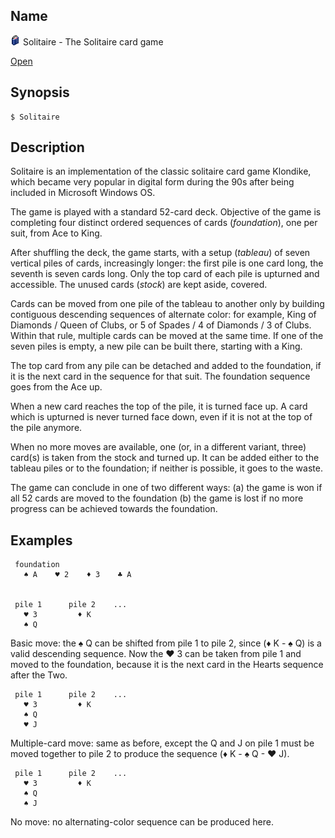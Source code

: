 ## Name

![Icon](../../../../res/icons/16x16/app-solitaire.png) Solitaire - The Solitaire card game

[Open](file:///bin/Solitaire)

## Synopsis

```**sh
$ Solitaire
```

## Description

Solitaire is an implementation of the classic solitaire card game Klondike, which became very popular in digital form during the 90s after being included in Microsoft Windows OS.

The game is played with a standard 52-card deck. Objective of the game is completing four distinct ordered sequences of cards (*foundation*), one per suit, from Ace to King. 

After shuffling the deck, the game starts, with a setup (*tableau*) of seven vertical piles of cards, increasingly longer: the first pile is one card long, the seventh is seven cards long. Only the top card of each pile is upturned and accessible. The unused cards (*stock*) are kept aside, covered. 

Cards can be moved from one pile of the tableau to another only by building contiguous descending sequences of alternate color: for example, King of Diamonds / Queen of Clubs, or 5 of Spades / 4 of Diamonds / 3 of Clubs. Within that rule, multiple cards can be moved at the same time. If one of the seven piles is empty, a new pile can be built there, starting with a King.

The top card from any pile can be detached and added to the foundation, if it is the next card in the sequence for that suit. The foundation sequence goes from the Ace up.

When a new card reaches the top of the pile, it is turned face up. A card which is upturned is never turned face down, even if it is not at the top of the pile anymore.

When no more moves are available, one (or, in a different variant, three) card(s) is taken from the stock and turned up. It can be added either to the tableau piles or to the foundation; if neither is possible, it goes to the waste. 

The game can conclude in one of two different ways: (a) the game is won if all 52 cards are moved to the foundation (b) the game is lost if no more progress can be achieved towards the foundation.


## Examples

     foundation
       ♠ A    ♥ 2    ♦ 3    ♣ A


     pile 1      pile 2    ...
       ♥ 3         ♦ K
       ♠ Q

Basic move: the ♠ Q can be shifted from pile 1 to pile 2, since (♦ K - ♠ Q) is a valid descending sequence. Now the ♥ 3 can be taken from pile 1 and moved to the foundation, because it is the next card in the Hearts sequence after the Two.


     pile 1      pile 2    ...
       ♥ 3         ♦ K
       ♠ Q
       ♥ J

Multiple-card move: same as before, except the Q and J on pile 1 must be moved together to pile 2 to produce the sequence  (♦ K - ♠ Q - ♥ J).


     pile 1      pile 2    ...
       ♥ 3         ♦ K
       ♠ Q
       ♠ J

No move: no alternating-color sequence can be produced here.
